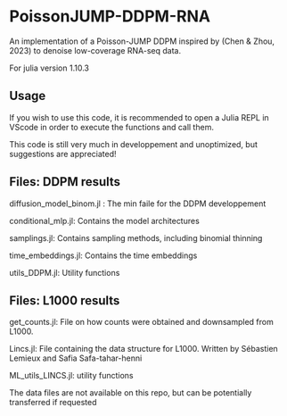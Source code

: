# PoissonJUMP-DDPM-RNA

An implementation of a Poisson-JUMP DDPM inspired by (Chen \& Zhou, 2023) to denoise low-coverage RNA-seq data.

For julia version 1.10.3

## Usage

If you wish to use this code, it is recommended to open a Julia REPL in VScode in order to execute the functions and call them.

This code is still very much in developpement and unoptimized, but suggestions are appreciated!


## Files: DDPM results
diffusion_model_binom.jl : The min faile for the DDPM developpement

conditional_mlp.jl: Contains the model architectures

samplings.jl: Contains sampling methods, including binomial thinning

time_embeddings.jl: Contains the time embeddings

utils_DDPM.jl: Utility functions

## Files: L1000 results
get_counts.jl: File on how counts were obtained and downsampled from L1000.

Lincs.jl: File containing the data structure for L1000. Written by Sébastien Lemieux and Safia Safa-tahar-henni

ML_utils_LINCS.jl: utility functions


The data files are not available on this repo, but can be potentially transferred if requested